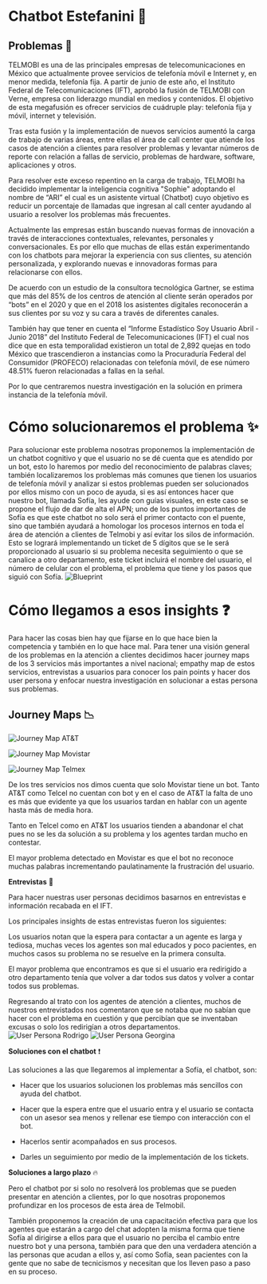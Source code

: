 # Chatbot Estefanini :space_invader:

## Problemas :anger:

TELMOBI es una de las principales empresas de telecomunicaciones en México que actualmente provee servicios de telefonía móvil e Internet y, en menor medida, telefonía fija. A partir de junio de este año, el Instituto Federal de Telecomunicaciones (IFT), aprobó la fusión de TELMOBI con Verne, empresa con liderazgo mundial en medios y contenidos. El objetivo de esta megafusión es ofrecer servicios de cuádruple play: telefonía fija y móvil, internet y televisión.

Tras esta fusión y la implementación de nuevos servicios aumentó la carga de trabajo de varias áreas, entre ellas el área de call center que atiende los casos de atención a clientes para resolver problemas y levantar números de reporte con relación a fallas de servicio, problemas de hardware, software, aplicaciones y otros.

Para resolver este exceso repentino en la carga de trabajo, TELMOBI ha decidido implementar la inteligencia cognitiva "Sophie" adoptando el nombre de “ARI” el cual es un asistente virtual (Chatbot) cuyo objetivo es reducir un porcentaje de llamadas que ingresan al call center ayudando al usuario a resolver los problemas más frecuentes.

Actualmente las empresas están buscando nuevas formas de innovación a través de interacciones contextuales, relevantes, personales y conversacionales. Es por ello que muchas de ellas están experimentando con los chatbots para mejorar la experiencia con sus clientes, su atención personalizada, y explorando nuevas e innovadoras formas para relacionarse con ellos.

De acuerdo con un estudio de la consultora tecnológica Gartner, se estima que más del 85% de los centros de atención al cliente serán operados por “bots” en el 2020 y que en el 2018 los asistentes digitales reconocerán a sus clientes por su voz y su cara a través de diferentes canales.

También hay que tener en cuenta el “Informe Estadístico Soy Usuario Abril - Junio 2018” del Instituto Federal de Telecomunicaciones (IFT) el cual nos dice que en esta temporalidad existieron un total de 2,892 quejas en todo México que trascendieron a instancias como la Procuraduría Federal del Consumidor (PROFECO) relacionadas con telefonía móvil, de ese número 48.51% fueron relacionadas a fallas en la señal.

Por lo que centraremos nuestra investigación en la solución en primera instancia de la telefonía móvil.

# Cómo solucionaremos el problema :sparkles:

Para solucionar este problema nosotras proponemos la implementación de un chatbot cognitivo y que el usuario no se dé cuenta que es atendido por un bot, esto lo haremos por medio del reconocimiento de palabras claves; también localizaremos los problemas más comunes que tienen los usuarios de telefonía móvil y analizar si estos problemas pueden ser solucionados por ellos mismo con un poco de ayuda, si es así entonces hacer que nuestro bot, llamada Sofía, les ayude con guías visuales, en este caso se propone el flujo de dar de alta el APN; uno de los puntos importantes de Sofía es que este chatbot no solo será el primer contacto con el puente, sino que también ayudará a homologar los procesos internos en toda el área de atención a clientes de Telmobi y así evitar los silos de información. Esto se logrará implementando un ticket de 5 dígitos que se le será proporcionado al usuario si su problema necesita seguimiento o que se canalice a otro departamento, este ticket incluirá el nombre del usuario, el número de celular con el problema, el problema que tiene y los pasos que siguió con Sofía.
![Blueprint](img/bp1.jpg)
# Cómo llegamos a esos insights :question:

Para hacer las cosas bien hay que fijarse en lo que hace bien la competencia y también en lo que hace mal. Para tener una visión general de los problemas en la atención a clientes decidimos hacer journey maps de los 3 servicios más importantes a nivel nacional; empathy map de estos servicios, entrevistas a usuarios para conocer los pain points y hacer dos user persona y enfocar nuestra investigación en solucionar a estas persona sus problemas.

## Journey Maps :chart_with_downwards_trend:

![Journey Map AT&T](img/jmatt.jpg)

![Journey Map Movistar](img/jmatt.jpg)

![Journey Map Telmex](img/jmt.jpg)

De los tres servicios nos dimos cuenta que solo Movistar tiene un bot. Tanto AT&T como Telcel no cuentan con bot y en el caso de AT&T la falta de uno es más que evidente ya que los usuarios tardan en hablar con un agente hasta más de media hora.

Tanto en Telcel como en AT&T los usuarios tienden a abandonar el chat pues no se les da solución a su problema y los agentes tardan mucho en contestar.

El mayor problema detectado en Movistar es que el bot no reconoce muchas palabras incrementando paulatinamente la frustración del usuario.

**Entrevistas** :hear_no_evil:

Para hacer nuestras user personas decidimos basarnos en entrevistas e información recabada en el IFT.

Los principales insights de estas entrevistas fueron los siguientes:

Los usuarios notan que la espera para contactar a un agente es larga y tediosa, muchas veces los agentes son mal educados y poco pacientes, en muchos casos su problema no se resuelve en la primera consulta.

El mayor problema que encontramos es que si el usuario era redirigido a otro departamento tenía que volver a dar todos sus datos y volver a contar todos sus problemas.

Regresando al trato con los agentes de atención a clientes, muchos de nuestros entrevistados nos comentaron que se notaba que no sabían que hacer con el problema en cuestión y que percibían que se inventaban excusas o solo los redirigían a otros departamentos.
![User Persona Rodrigo](img/upr.jpg)
![User Persona Georgina](img/upg.jpg)

**Soluciones con el chatbot** :exclamation:

Las soluciones a las que llegaremos al implementar a Sofía, el chatbot, son:

- Hacer que los usuarios solucionen los problemas más sencillos con ayuda del chatbot.

- Hacer que la espera entre que el usuario entra y el usuario se contacta con un asesor sea menos y rellenar ese tiempo con interacción con el bot.

- Hacerlos sentir acompañados en sus procesos.

- Darles un seguimiento por medio de la implementación de los tickets.

**Soluciones a largo plazo** :fire:

Pero el chatbot por si solo no resolverá los problemas que se pueden presentar en atención a clientes, por lo que nosotras proponemos profundizar en los procesos de esta área de Telmobil.

También proponemos la creación de una capacitación efectiva para que los agentes que estarán a cargo del chat adopten la misma forma que tiene Sofía al dirigirse a ellos para que el usuario no perciba el cambio entre nuestro bot y una persona, también para que den una verdadera atención a las personas que acudan a ellos y, así como Sofía, sean pacientes con la gente que no sabe de tecnicismos y necesitan que los lleven paso a paso en su proceso.